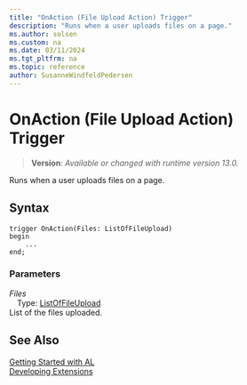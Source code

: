 ```yaml
---
title: "OnAction (File Upload Action) Trigger"
description: "Runs when a user uploads files on a page."
ms.author: solsen
ms.custom: na
ms.date: 03/11/2024
ms.tgt_pltfrm: na
ms.topic: reference
author: SusanneWindfeldPedersen
---
```

[//]: # (START>DO_NOT_EDIT)
[//]: # (IMPORTANT:Do not edit any of the content between here and the END>DO_NOT_EDIT.)
[//]: # (Any modifications should be made in the .xml files in the ModernDev repo.)

# OnAction (File Upload Action) Trigger
> **Version**: _Available or changed with runtime version 13.0._

Runs when a user uploads files on a page.


## Syntax
```AL
trigger OnAction(Files: ListOfFileUpload)
begin
    ...
end;
```

### Parameters

*Files*  
&emsp;Type: [ListOfFileUpload](../../methods-auto/listoffileupload/listoffileupload-data-type.md)  
List of the files uploaded.  



[//]: # (IMPORTANT: END>DO_NOT_EDIT)
## See Also  
[Getting Started with AL](../devenv-get-started.md)  
[Developing Extensions](../devenv-dev-overview.md)  
